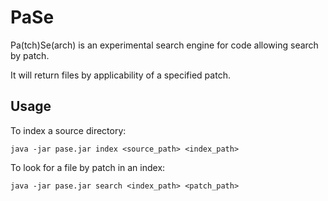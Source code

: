 # PaSe

Pa(tch)Se(arch) is an experimental search engine for code allowing search by patch.

It will return files by applicability of a specified patch.

## Usage
To index a source directory:
```
java -jar pase.jar index <source_path> <index_path>
```

To look for a file by patch in an index:
```
java -jar pase.jar search <index_path> <patch_path>
```

